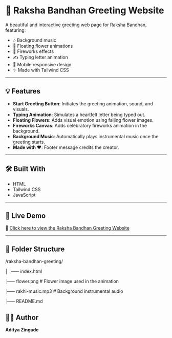 # 🌸 Raksha Bandhan Greeting Website

A beautiful and interactive greeting web page for Raksha Bandhan, featuring:

- 🎶 Background music
- 🌺 Floating flower animations
- 🎇 Fireworks effects
- ✍️ Typing letter animation
- 📱 Mobile responsive design
- ✨ Made with Tailwind CSS

---

## 💡 Features

- **Start Greeting Button**: Initiates the greeting animation, sound, and visuals.
- **Typing Animation**: Simulates a heartfelt letter being typed out.
- **Floating Flowers**: Adds visual emotion using falling flower images.
- **Fireworks Canvas**: Adds celebratory fireworks animation in the background.
- **Background Music**: Automatically plays instrumental music once the greeting starts.
- **Made with ❤️**: Footer message credits the creator.

---

## 🛠️ Built With

- HTML
- Tailwind CSS
- JavaScript

---

## 🚀 Live Demo

🔗 [Click here to view the Raksha Bandhan Greeting Website](https://aztechwiardry.github.io/Raksha-bandhan/)

---

## 📁 Folder Structure

/raksha-bandhan-greeting/

│
├── index.html

├── flower.png # Flower image used in the animation

├── rakhi-music.mp3 # Background instrumental audio

├── README.md

## 👨‍💻 Author

**Aditya Zingade**
